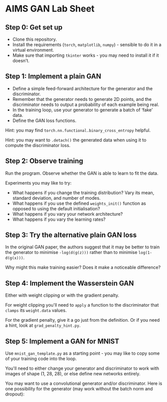 # AIMS GAN Lab Sheet

## Step 0: Get set up
- Clone this repository.
- Install the requirements (`torch`, `matplotlib`, `numpy`) - sensible to do it in a virtual environment.
- Make sure that importing `tkinter` works - you may need to install it if it doesn’t.

## Step 1: Implement a plain GAN
 - Define a simple feed-forward architecture for the generator and the discriminator.
 - Remember that the generator needs to generate 2D points, and the discriminator needs to output a probability of each example being real.
 - In the training loop, use your generator to generate a batch of ‘fake’ data.
 - Define the GAN loss functions.

Hint: you may find `torch.nn.functional.binary_cross_entropy` helpful.

Hint: you may want to `.detach()` the generated data when using it to compute the discriminator loss.

## Step 2: Observe training
Run the program. Observe whether the GAN is able to learn to fit the data.

Experiments you may like to try:
 - What happens if you change the training distribution? Vary its mean, standard deviation, and number of modes.
 - What happens if you use the defined `weights_init()` function as opposed to using the default initialisation?
 - What happens if you vary your network architecture?
 - What happens if you vary the learning rates?

## Step 3: Try the alternative plain GAN loss
In the original GAN paper, the authors suggest that it may be better to train the generator to minimise `-log(d(g(z)))` rather than to minimise `log(1-d(g(x)))`.

Why might this make training easier? Does it make a noticeable difference?

## Step 4: Implement the Wasserstein GAN
Either with weight clipping or with the gradient penalty.

For weight clipping you'll need to `apply` a function to the discriminator that `clamps` its `weight.data` values.

For the gradient penalty, give it a go just from the definition. Or if you need a hint, look at `grad_penalty_hint.py`.


## Step 5: Implement a GAN for MNIST
Use `mnist_gan_template.py` as a starting point - you may like to copy some of your training code into the loop.

You'll need to either change your generator and discriminator to work with images of shape (1, 28, 28), or else define new networks entirely.

You may want to use a convolutional generator and/or discriminator. Here is one possibility for the generator (may work without the batch norm and dropout):
